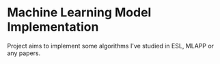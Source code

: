 # Machine Learning Model Implementation

Project aims to implement some algorithms I've studied in ESL, MLAPP or any papers.
